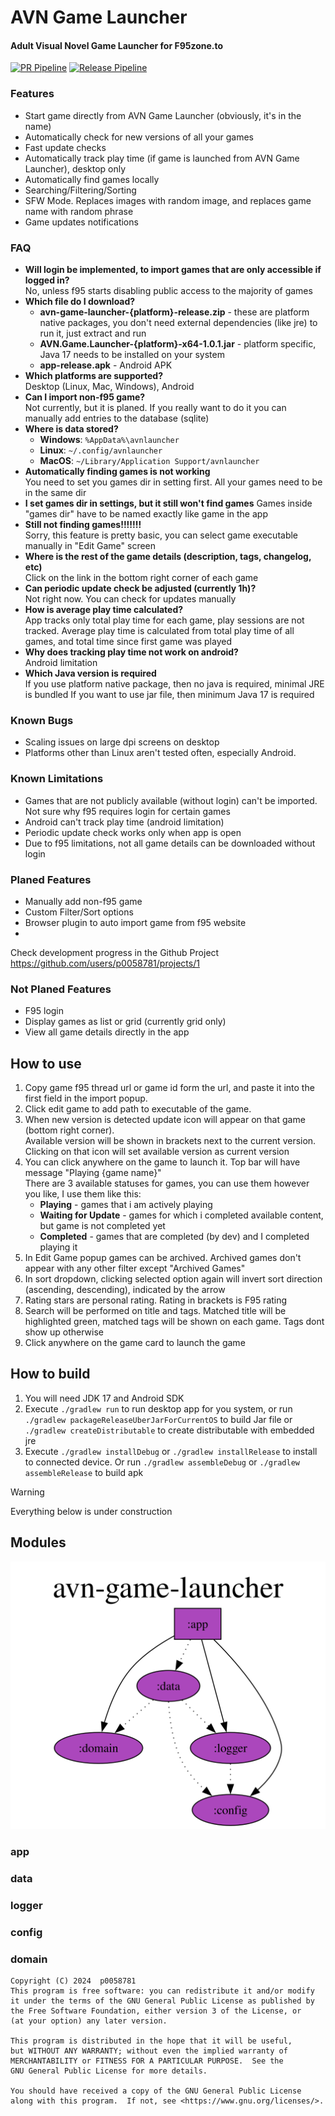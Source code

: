 # AVN Game Launcher
#### Adult Visual Novel Game Launcher for F95zone.to

[![PR Pipeline](https://github.com/p0058781/AVNGameLauncher/actions/workflows/pr.yaml/badge.svg?branch=master)](https://github.com/p0058781/AVNGameLauncher/actions/workflows/pr.yaml) [![Release Pipeline](https://github.com/p0058781/AVNGameLauncher/actions/workflows/release.yaml/badge.svg)](https://github.com/p0058781/AVNGameLauncher/actions/workflows/release.yaml)

### Features
- Start game directly from AVN Game Launcher (obviously, it's in the name)
- Automatically check for new versions of all your games
- Fast update checks
- Automatically track play time (if game is launched from AVN Game Launcher), desktop only
- Automatically find games locally
- Searching/Filtering/Sorting
- SFW Mode. Replaces images with random image, and replaces game name with random phrase
- Game updates notifications

### FAQ
- **Will login be implemented, to import games that are only accessible if logged in?**  
No, unless f95 starts disabling public access to the majority of games
- **Which file do I download?**  
  - **avn-game-launcher-{platform}-release.zip** - these are platform native packages, you don't need external dependencies (like jre) to run it, just extract and run
  - **AVN.Game.Launcher-{platform}-x64-1.0.1.jar**  - platform specific, Java 17 needs to be installed on your system
  - **app-release.apk** - Android APK
- **Which platforms are supported?**  
Desktop (Linux, Mac, Windows), Android
- **Can I import non-f95 game?**  
Not currently, but it is planed. If you really want to do it you can manually add entries to the database (sqlite)
- **Where is data stored?**
  - **Windows**: `%AppData%\avnlauncher`
  - **Linux**: `~/.config/avnlauncher`
  - **MacOS**: `~/Library/Application Support/avnlauncher`
- **Automatically finding games is not working**  
You need to set you games dir in setting first. All your games need to be in the same dir
- **I set games dir in settings, but it still won't find games**
Games inside "games dir" have to be named exactly like game in the app
- **Still not finding games!!!!!!!**  
Sorry, this feature is pretty basic, you can select game executable manually in "Edit Game" screen
- **Where is the rest of the game details (description, tags, changelog, etc)**  
Click on the link in the bottom right corner of each game
- **Can periodic update check be adjusted (currently 1h)?**    
Not right now. You can check for updates manually
- **How is average play time calculated?**  
App tracks only total play time for each game, play sessions are not tracked.
Average play time is calculated from total play time of all games, and total time since first game was played
- **Why does tracking play time not work on android?**  
Android limitation
- **Which Java version is required**  
If you use platform native package, then no java is required, minimal JRE is bundled
If you want to use jar file, then minimum Java 17 is required

### Known Bugs
- Scaling issues on large dpi screens on desktop
- Platforms other than Linux aren't tested often, especially Android.

### Known Limitations
- Games that are not publicly available (without login) can't be imported. Not sure why f95 requires login for certain games
- Android can't track play time (android limitation)
- Periodic update check works only when app is open
- Due to f95 limitations, not all game details can be downloaded without login

### Planed Features
- Manually add non-f95 game
- Custom Filter/Sort options
- Browser plugin to auto import game from f95 website  
- 
Check development progress in the Github Project
  https://github.com/users/p0058781/projects/1

### Not Planed Features
- F95 login
- Display games as list or grid (currently grid only)
- View all game details directly in the app

## How to use
1. Copy game f95 thread url or game id form the url, and paste it into the first field in the import popup.
2. Click edit game to add path to executable of the game.
3. When new version is detected update icon will appear on that game (bottom right corner).  
Available version will be shown in brackets next to the current version.  
Clicking on that icon will set available version as current version
4. You can click anywhere on the game to launch it. Top bar will have message "Playing {game name}"  
There are 3 available statuses for games, you can use them however you like, I use them like this:
   - **Playing** - games that i am actively playing
   - **Waiting for Update** - games for which i completed available content, but game is not completed yet
   - **Completed** - games that are completed (by dev) and I completed playing it
5. In Edit Game popup games can be archived. Archived games don't appear with any other filter except "Archived Games"
6. In sort dropdown, clicking selected option again will invert sort direction (ascending, descending), indicated by the arrow
7. Rating stars are personal rating. Rating in brackets is F95 rating
8. Search will be performed on title and tags. Matched title will be highlighted green, matched tags will be shown on each game. Tags dont show up otherwise
9. Click anywhere on the game card to launch the game

## How to build
1. You will need JDK 17 and Android SDK
2. Execute `./gradlew run` to run desktop app for you system, or run `./gradlew packageReleaseUberJarForCurrentOS` 
to build Jar file or `./gradlew createDistributable` to create distributable with embedded jre
3. Execute `./gradlew installDebug` or `./gradlew installRelease` to install to connected device.
Or run `./gradlew assembleDebug` or `./gradlew assembleRelease` to build apk  


> [!WARNING]  
> Everything below is under construction

## Modules
![module graph](docs/project-dependency-graph.svg)

### app
### data
### logger
### config
### domain

```
Copyright (C) 2024  p0058781
This program is free software: you can redistribute it and/or modify
it under the terms of the GNU General Public License as published by
the Free Software Foundation, either version 3 of the License, or
(at your option) any later version.

This program is distributed in the hope that it will be useful,
but WITHOUT ANY WARRANTY; without even the implied warranty of
MERCHANTABILITY or FITNESS FOR A PARTICULAR PURPOSE.  See the
GNU General Public License for more details.

You should have received a copy of the GNU General Public License
along with this program.  If not, see <https://www.gnu.org/licenses/>.
```